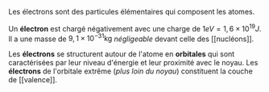 Les électrons sont des particules élémentaires qui composent les atomes. 

Un **électron** est chargé négativement avec une charge de $1eV = 1,6\times10^{19}J$.
Il a une masse de $9,1\times10^{-31} \text{kg}$ *négligeable* devant celle des [[nucléons]].

Les **électrons** se structurent autour de l'atome en **orbitales** qui sont caractérisées par leur niveau d'énergie et leur proximité avec le noyau. Les **électrons** de l'orbitale extrême (*plus loin du noyau*) constituent la couche de [[valence]].
